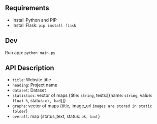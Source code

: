 ## Requirements
* Install Python and PIP
* Install Flask: `pip install flask`

## Dev
Run app: `python main.py`


## API Description
* `title`: Website title
* `heading`: Project name
* `dataset`: Dataset
* `statistics`: vector of maps {title: `string`, tests:[{name: `string`, value: `float %`, status: `ok, bad`}]}
* `graphs`: vector of maps {title, image_url `images are stored in static folder`}
* `overall`: map {status_text, status: `ok, bad` }
